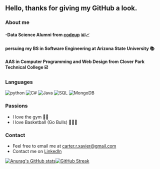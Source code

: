 

## Hello, thanks for giving my GitHub a look. 
### About me
#### -Data Science Alumni from  [codeup](https://alumni.codeup.com/candidate/xavier-carter/) 📊📈
#### persuing my BS in Software Engineering at Arizona State University 📚
#### AAS in Computer Programming and Web Design from Clover Park Technical College ☑️

### Languages 
![python](https://img.shields.io/badge/Language-Python-yellow)
![C#](https://img.shields.io/badge/Language-CSharp-purple)
![Java](https://img.shields.io/badge/Language-Java-orange)
![SQL](https://img.shields.io/badge/Language-SQL-red)
![MongoDB](https://img.shields.io/badge/Language-MongoDB-green) 

### Passions
- I love the gym 🏋🏾 
- I love Basketball (Go Bulls) 🏀🐂🔴

### Contact 
- Feel free to email me at carter.r.xavier@gmail.com 
- Contact me on [LinkedIn](https://www.linkedin.com/in/xavier-carter-7b5b49165/)


[![Anurag's GitHub stats](https://github-readme-stats.vercel.app/api?username=carterrxavier&theme=gotham)](https://github.com/anuraghazra/github-readme-stats)[![GitHub Streak](http://github-readme-streak-stats.herokuapp.com?user=carterrxavier&theme=green_nur&hide_border=true)](https://git.io/streak-stats)


###
<!--
**carterrxavier/carterrxavier** is a ✨ _special_ ✨ repository because its `README.md` (this file) appears on your GitHub profile.


-->
